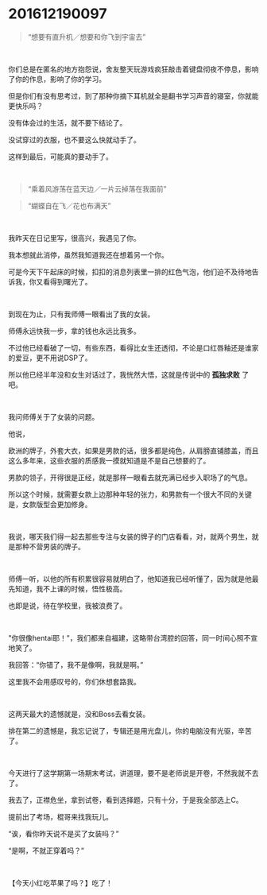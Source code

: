 # 201612190097

> “想要有直升机／想要和你飞到宇宙去”

<br/>

你们总是在匿名的地方抱怨说，舍友整天玩游戏疯狂敲击着键盘彻夜不停息，影响了你的作息，影响了你的学习。

但是你们有没有思考过，到了那种你摘下耳机就全是翻书学习声音的寝室，你就能更快乐吗？

没有体会过的生活，就不要下结论了。

没试穿过的衣服，也不要这么快就动手了。

这样到最后，可能真的要动手了。

<br/>

> “乘着风游荡在蓝天边／一片云掉落在我面前”

> “蝴蝶自在飞／花也布满天”

<br/>

我昨天在日记里写，很高兴，我遇见了你。

我本想就此消停，虽然我知道我还在想着另一个你。

可是今天下午起床的时候，扣扣的消息列表里一排的红色气泡，他们迫不及待地告诉我，你又看得到曙光了。

<br/>

到现在为止，只有我师傅一眼看出了我的女装。

师傅永远快我一步，拿的钱也永远比我多。

不过他已经看破了一切，有些东西，看得比女生还透彻，不论是口红唇釉还是谁家的爱豆，更不用说DSP了。

所以他已经半年没和女生对话过了，我恍然大悟，这就是传说中的 **孤独求败** 了吧。

<br/>

我问师傅关于了女装的问题。

他说，

欧洲的牌子，外套大衣，如果是男款的话，很多都是纯色，从肩膀直铺膝盖，而且这么多年来，这些衣服的质感我一摸就知道是不是自己想要的了。

男款的领子，开得很是正经，就是那样一眼看去就充满已经步入职场了的气息。

所以这个时候，就需要女款上边那种年轻的张力，和男款有一个很大不同的关键是，女款版型会更加修身。

<br/>

我说，哪天我们得一起去那些专注与女装的牌子的门店看看，对，就两个男生，就是那种不营男装的牌子。

<br/>

师傅一听，以他的所有积累很容易就明白了，他知道我已经听懂了，因为就是他最先知道，我不上课的时候，悟性极高。

也即是说，待在学校里，我被浪费了。

<br/>

"你很像hentai耶！"，我们都来自福建，这略带台湾腔的回答，同一时间心照不宣地笑了。

我回答：“你错了，我不是像啊，我就是啊。”

这里我不会用感叹号的，你们休想套路我。

<br/>

这两天最大的遗憾就是，没和Boss去看女装。

排在第二的遗憾是，我忘记说了，专辑还是用光盘儿，你的电脑没有光驱，辛苦了。

<br/>

今天进行了这学期第一场期末考试，讲道理，要不是老师说是开卷，不然我就不去了。

我去了，正襟危坐，拿到试卷，看到选择题，只有十分，于是我全部选上C。

提前出了考场，棍哥来找我玩儿。

“诶，看你昨天说不是买了女装吗？”

“是啊，不就正穿着吗？”

<br/>

【今天小红吃苹果了吗？】吃了！